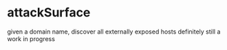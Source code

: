 # attackSurface
given a domain name, discover all externally exposed hosts
definitely still a work in progress
